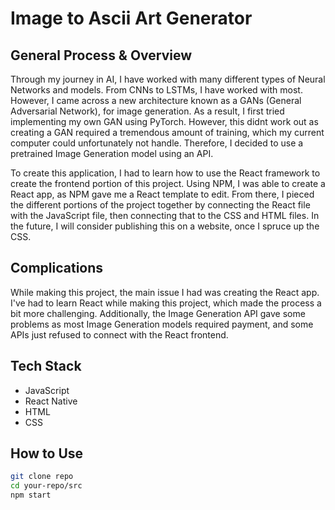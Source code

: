 # Image to Ascii Art Generator

## General Process & Overview

<p>Through my journey in AI, I have worked with many different types of Neural Networks and models. From CNNs to LSTMs, I have worked with most. However, I came across a new architecture known as a GANs (General Adversarial Network), for image generation. As a result, I first tried implementing my own GAN using PyTorch. However, this didnt work out as creating a GAN required a tremendous amount of training, which my current computer could unfortunately not handle. Therefore, I decided to use a pretrained Image Generation model using an API.</p>

<p>To create this application, I had to learn how to use the React framework to create the frontend portion of this project. Using NPM, I was able to create a React app, as NPM gave me a React template to edit. From there, I pieced the different portions of the project together by connecting the React file with the JavaScript file, then connecting that to the CSS and HTML files. In the future, I will consider publishing this on a website, once I spruce up the CSS. </p>

## Complications

<p>While making this project, the main issue I had was creating the React app. I've had to learn React while making this project, which made the process a bit more challenging. Additionally, the Image Generation API gave some problems as most Image Generation models required payment, and some APIs just refused to connect with the React frontend.</p>

## Tech Stack

- JavaScript
- React Native
- HTML
- CSS

## How to Use

```bash
git clone repo
cd your-repo/src
npm start 
